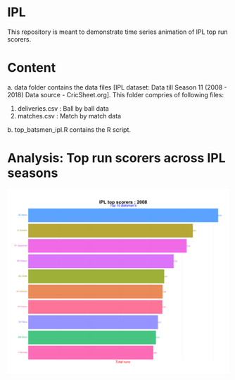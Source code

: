 # IPL
This repository is meant to demonstrate time series animation of IPL top run scorers.

# Content
a. data folder contains the data files [IPL dataset: Data till Season 11 (2008 - 2018) Data source - CricSheet.org]. This folder compries of following files:
  1. deliveries.csv : Ball by ball data
  2. matches.csv : Match by match data

b. top_batsmen_ipl.R contains the R script.


# Analysis: Top run scorers across IPL seasons

![](ipl.gif)
